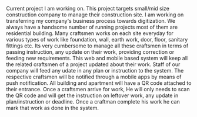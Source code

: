Current project I am working on. This project targets small/mid size construction company to manage their construction site. I am working on transferring my company's business process towards digitization. We always have a handsome number of running projects most of them are residential building. Many craftsmen works on each site everyday for various types of work like foundation, wall, earth work, door, floor, sanitary fittings etc. Its very cumbersome to manage all these craftsmen in terms of passing instruction, any update on their work, providing correction or feeding new requirements. This web and mobile based system will keep all the related craftsmen of a project updated about their work. Staff of our company will feed any udate in any plan or instruction to the system. The respective craftsmen will be notified through a mobile apps by means of push notification. All building and apartment will have a QR code attached to their entrance. Once a craftsmen arrive for work, He will only needs to scan the QR code and will get the instruction on leftover work, any update in plan/instruction or deadline. Once a craftman complete his work he can mark that work as done in the system.
